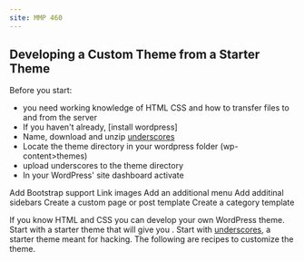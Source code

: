 ```yaml
---
site: MMP 460
---
```


## Developing a Custom Theme from a Starter Theme

Before you start: 
- you need working knowledge of HTML CSS and how to transfer files to and from the server
- If you haven't already, [install wordpress]
- Name, download and unzip [underscores](https://underscores.me/)
- Locate the theme directory in your wordpress folder (wp-content>themes)
- upload underscores to the theme directory
- In your WordPress' site dashboard activate 


Add Bootstrap support
Link images
Add an additional menu
Add additinal sidebars
Create a custom page or post template
Create a category template


If you know HTML and CSS you can develop your own WordPress theme. Start with a starter theme that will give you . Start with [underscores](https://underscores.me/), a starter theme meant for hacking. The following are recipes to customize the theme.

